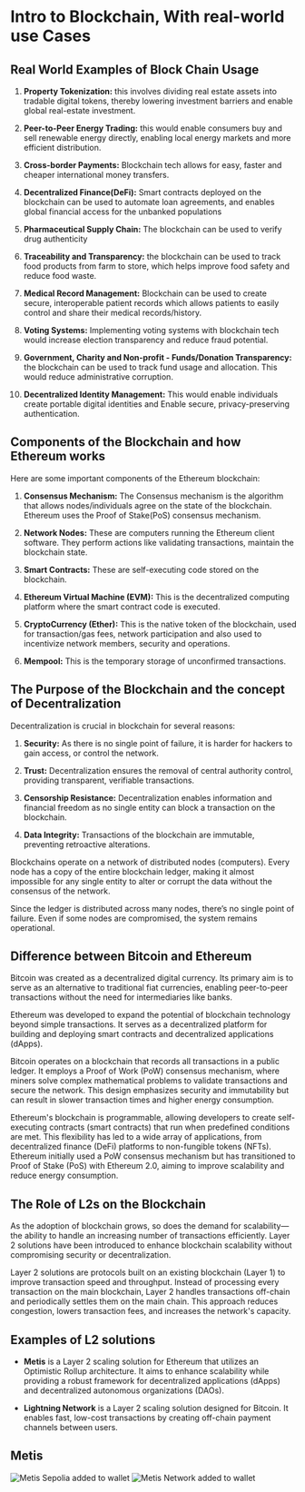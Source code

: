 # Intro to Blockchain, With real-world use Cases

## Real World Examples of Block Chain Usage

1. **Property Tokenization:** this involves dividing real estate assets into tradable digital tokens, thereby lowering investment barriers and enable global real-estate investment.

1. **Peer-to-Peer Energy Trading:** this would enable consumers buy and sell renewable energy directly, enabling local energy markets and more efficient distribution.

1. **Cross-border Payments:** Blockchain tech allows for easy, faster and cheaper international money transfers.

1. **Decentralized Finance(DeFi):** Smart contracts deployed on the blockchain can be used to automate loan agreements, and
enables global financial access for the unbanked populations

1. **Pharmaceutical Supply Chain:** The blockchain can be used to verify drug authenticity

1. **Traceability and Transparency:** the blockchain can be used to track food products from farm to store, which helps improve food safety and reduce food waste.

1. **Medical Record Management:** Blockchain can be used to create secure, interoperable patient records which allows patients to easily control and share their medical records/history.

1. **Voting Systems:** Implementing voting systems with blockchain tech would increase election transparency and reduce fraud potential.

1. **Government, Charity and Non-profit - Funds/Donation Transparency:** the blockchain can be used to track fund usage and allocation. This would reduce administrative corruption.

1. **Decentralized Identity Management:** This would enable individuals create portable digital identities and Enable secure, privacy-preserving authentication.

## Components of the Blockchain and how Ethereum works

Here are some important components of the Ethereum blockchain:

1. **Consensus Mechanism:** The Consensus mechanism is the algorithm that allows nodes/individuals agree on the state of the blockchain. Ethereum uses the Proof of Stake(PoS) consensus mechanism.

1. **Network Nodes:** These are computers running the Ethereum client software. They perform actions like validating transactions, maintain the blockchain state.

1. **Smart Contracts:** These are self-executing code stored on the blockchain.

1. **Ethereum Virtual Machine (EVM):** This is the decentralized computing platform where the smart contract code is executed.

1. **CryptoCurrency (Ether):** This is the native token of the blockchain, used for transaction/gas fees, network participation and also used to incentivize network members, security and operations.

1. **Mempool:** This is the temporary storage of unconfirmed transactions.

## The Purpose of the Blockchain and the concept of Decentralization

Decentralization is crucial in blockchain for several reasons:

1. **Security:** As there is no single point of failure, it is harder for hackers to gain access, or control the network.

1. **Trust:** Decentralization ensures the removal of central authority control, providing transparent, verifiable transactions.

1. **Censorship Resistance:** Decentralization enables information and financial freedom as no single entity can block a transaction on the blockchain.

1. **Data Integrity:** Transactions of the blockchain are immutable, preventing retroactive alterations.

Blockchains operate on a network of distributed nodes (computers). Every node has a copy of the entire blockchain ledger, making it almost impossible for any single entity to alter or corrupt the data without the consensus of the network.

Since the ledger is distributed across many nodes, there’s no single point of failure. Even if some nodes are compromised, the system remains operational.

## Difference between Bitcoin and Ethereum

Bitcoin was created as a decentralized digital currency. Its primary aim is to serve as an alternative to traditional fiat currencies, enabling peer-to-peer transactions without the need for intermediaries like banks.

Ethereum was developed to expand the potential of blockchain technology beyond simple transactions. It serves as a decentralized platform for building and deploying smart contracts and decentralized applications (dApps).

Bitcoin operates on a blockchain that records all transactions in a public ledger. It employs a Proof of Work (PoW) consensus mechanism, where miners solve complex mathematical problems to validate transactions and secure the network. This design emphasizes security and immutability but can result in slower transaction times and higher energy consumption.

Ethereum's blockchain is programmable, allowing developers to create self-executing contracts (smart contracts) that run when predefined conditions are met. This flexibility has led to a wide array of applications, from decentralized finance (DeFi) platforms to non-fungible tokens (NFTs). Ethereum initially used a PoW consensus mechanism but has transitioned to Proof of Stake (PoS) with Ethereum 2.0, aiming to improve scalability and reduce energy consumption.

## The Role of L2s on the Blockchain

As the adoption of blockchain grows, so does the demand for scalability—the ability to handle an increasing number of transactions efficiently. Layer 2 solutions have been introduced to enhance blockchain scalability without compromising security or decentralization.

Layer 2 solutions are protocols built on an existing blockchain (Layer 1) to improve transaction speed and throughput. Instead of processing every transaction on the main blockchain, Layer 2 handles transactions off-chain and periodically settles them on the main chain. This approach reduces congestion, lowers transaction fees, and increases the network's capacity.

## Examples of L2 solutions

- **Metis** is a Layer 2 scaling solution for Ethereum that utilizes an Optimistic Rollup architecture. It aims to enhance scalability while providing a robust framework for decentralized applications (dApps) and decentralized autonomous organizations (DAOs).

- **Lightning Network** is a Layer 2 scaling solution designed for Bitcoin. It enables fast, low-cost transactions by creating off-chain payment channels between users.

## Metis

![Metis Sepolia added to wallet](image.png)
![Metis Network added to wallet](image-1.png)